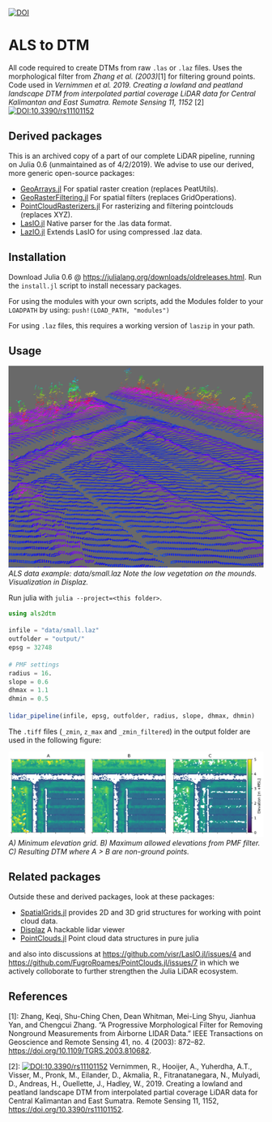 [![DOI](https://zenodo.org/badge/178010374.svg)](https://zenodo.org/badge/latestdoi/178010374)
# ALS to DTM 

All code required to create DTMs from raw `.las` or `.laz` files. Uses the morphological filter from *Zhang et al. (2003)*[1] for filtering ground points.
Code used in *Vernimmen et al. 2019. Creating a lowland and peatland landscape DTM from interpolated partial coverage LiDAR data for Central Kalimantan and East Sumatra. Remote Sensing 11, 1152* [2] [![DOI:10.3390/rs11101152](https://zenodo.org/badge/DOI/10.3390/rs11101152.svg)](https://doi.org/10.3390/rs11101152)

## Derived packages
This is an archived copy of a part of our complete LiDAR pipeline, running on Julia 0.6 (unmaintained as of 4/2/2019).
We advise to use our derived, more generic open-source packages:
- [GeoArrays.jl](https://github.com/evetion/GeoArrays.jl) For spatial raster creation (replaces PeatUtils).
- [GeoRasterFiltering.jl](https://github.com/Deltares/GeoRasterFiltering.jl) For spatial filters (replaces GridOperations).
- [PointCloudRasterizers.jl](https://github.com/Deltares/PointCloudRasterizers.jl) For rasterizing and filtering pointclouds (replaces XYZ).
- [LasIO.jl](https://github.com/visr/LasIO.jl) Native parser for the .las data format.
- [LazIO.jl](https://github.com/evetion/LazIO.jl) Extends LasIO for using compressed .laz data.


## Installation
Download Julia 0.6 @ https://julialang.org/downloads/oldreleases.html.
Run the `install.jl` script to install necessary packages.

For using the modules with your own scripts, add the Modules folder to your `LOADPATH` by using:
`push!(LOAD_PATH, "modules")`

For using `.laz` files, this requires a working version of `laszip` in your path.

## Usage
![pmf](figures/displaz.png)
*ALS data example: data/small.laz Note the low vegetation on the mounds. Visualization in Displaz.*

Run julia with `julia --project=<this folder>`.

```julia
using als2dtm

infile = "data/small.laz"
outfolder = "output/"
epsg = 32748

# PMF settings
radius = 16.
slope = 0.6
dhmax = 1.1
dhmin = 0.5

lidar_pipeline(infile, epsg, outfolder, radius, slope, dhmax, dhmin)
```

The `.tiff` files (`_zmin`, `z_max` and `_zmin_filtered`) in the output folder are used in the following figure:

![pmf](figures/pmf_example.png)
*A) Minimum elevation grid. B) Maximum allowed elevations from PMF filter. C) Resulting DTM where A > B are non-ground points.*


## Related packages
Outside these and derived packages, look at these packages:
- [SpatialGrids.jl](https://github.com/FugroRoames/SpatialGrids.jl) provides 2D and 3D grid structures for working with point cloud data.
- [Displaz](https://github.com/FugroRoames/displaz) A hackable lidar viewer
- [PointClouds.jl](https://github.com/FugroRoames/PointClouds.jl)
Point cloud data structures in pure julia

and also into discussions at
https://github.com/visr/LasIO.jl/issues/4 and https://github.com/FugroRoames/PointClouds.jl/issues/7 in which we actively colloborate to further strengthen the Julia LiDAR ecosystem.

## References
[1]: Zhang, Keqi, Shu-Ching Chen, Dean Whitman, Mei-Ling Shyu, Jianhua Yan, and Chengcui Zhang. “A Progressive Morphological Filter for Removing Nonground Measurements from Airborne LIDAR Data.” IEEE Transactions on Geoscience and Remote Sensing 41, no. 4 (2003): 872–82. https://doi.org/10.1109/TGRS.2003.810682.

[2]: [![DOI:10.3390/rs11101152](https://zenodo.org/badge/DOI/10.3390/rs11101152.svg)](https://doi.org/10.3390/rs11101152) Vernimmen, R., Hooijer, A., Yuherdha, A.T., Visser, M., Pronk, M., Eilander, D., Akmalia, R., Fitranatanegara, N., Mulyadi, D., Andreas, H., Ouellette, J., Hadley, W., 2019. Creating a lowland and peatland landscape DTM from interpolated partial coverage LiDAR data for Central Kalimantan and East Sumatra. Remote Sensing 11, 1152, https://doi.org/10.3390/rs11101152. 
